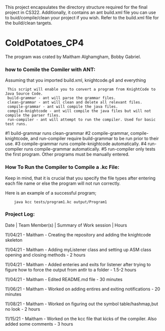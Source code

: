 
This project encapsulates the directory structure required for the final project in CS322. Additionally, it contains an ant build.xml file you can use to buid/compile/clean your project if you wish. Refer to the build.xml file for the build/clean targets.

# ColdPotatoes_CP4
The program was crated by Maitham Alghamgham, Bobby Gabriel.


### how to Comile the Comiler with ANT:
Assuming that you imported build.xml, knightcode.g4 and everything 

	 This script will enable you to convert a program from KnightCode to Java Source Code.
     build-grammar - ant will parse the grammar files.
     clean-grammar - ant will clean and delete all relevant files.
     compile-grammar - ant will compile the java files.
     compile-knightcode - ant will compile the java files but will not compile the parser files.
     run-compiler - ant will attempt to run the compiler. Used for basic test runs.
	 
#1 build-grammar runs clean-grammar
#2 compile-grammar, compile-knightcode, and run-compiler require build-grammar to be run prior to their use.
#3 compile-grammar runs compile-knightcode automatically.
#4 run-compiler runs compile-grammar automatically.
#5 run-compiler only tests the first program. Other programs must be manually entered.

### How To Run the Compiler to Compile a .kc File:

Keep in mind, that it is crucial that you specify the file types after entering each file name or else the program will not run correctly. 

Here is an example of a successful program;

		java kcc tests/program1.kc output/Program1

### Project Log:

Date | Team Member(s) | Summary of Work session | Hours

11/04/21 - Maitham - Creating the repository and adding the knightcode skeleton

11/04/21 - Maitham - Adding myListener class and setting up ASM class opening and closing methods - 2 hours

11/04/21 - Maitham - Added enteries and exits for listener after trying to figure how to force the output from antlr to a folder - 1.5-2 hours

11/04/21 - Maitham - Edited README.md file - 30 minutes 

11/06/21 - Maitham - Worked on adding entires and exiting notifications - 20 minutes  

11/08/21 - Maitham - Worked on figuring out the symbol table/hashmap,but no look - 2 hours

11/15/21 - Maitham - Worked on the kcc file that kicks of the compiler. Also added some comments - 3 hours